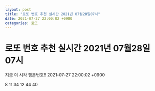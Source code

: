 ```yaml
---
layout: post
title: "로또 번호 추천 실시간 2021년 07월28일07시"
date: 2021-07-27 22:00:02 +0900
categories: 로또
---
```


# 로또 번호 추천 실시간 2021년 07월28일07시

지금 이 시각 행운번호!! 2021-07-27 22:00:02 +0900

 8  11  34  12  44  40 

